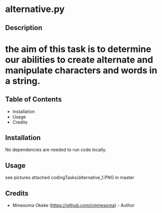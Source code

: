 # alternative.py

## Description
# the aim of this task is to determine our abilities to create alternate and manipulate characters and words in a string.

## Table of Contents

- Installation
- Usage
- Credits

## Installation

No dependencies are needed to run code locally.

## Usage
see pictures attached
codingTasks/alternative_1.PNG in master



## Credits

- Mmesoma Okeke (https://github.com/cmmesoma) - Author
